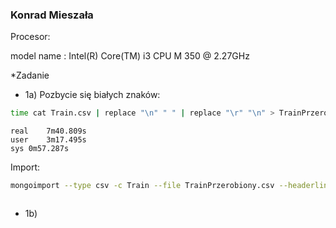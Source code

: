 ### Konrad Mieszała

Procesor: 

model name	: Intel(R) Core(TM) i3 CPU       M 350  @ 2.27GHz

*Zadanie
- 1a)
Pozbycie się białych znaków:
```sh
time cat Train.csv | replace "\n" " " | replace "\r" "\n" > TrainPrzerobiony.csv
```
```
real	7m40.809s
user	3m17.495s
sys	0m57.287s

```
Import:
```sh
mongoimport --type csv -c Train --file TrainPrzerobiony.csv --headerline
```
```

```
- 1b)
